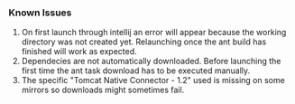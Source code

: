 ### Known Issues  
1. On first launch through intellij an error will appear because the working directory was not created yet. Relaunching once the ant build has finished will work as expected.
2. Dependecies are not automatically downloaded. Before launching the first time the ant task download has to be executed manually.
3. The specific "Tomcat Native Connector - 1.2" used is missing on some mirrors so downloads might sometimes fail.
